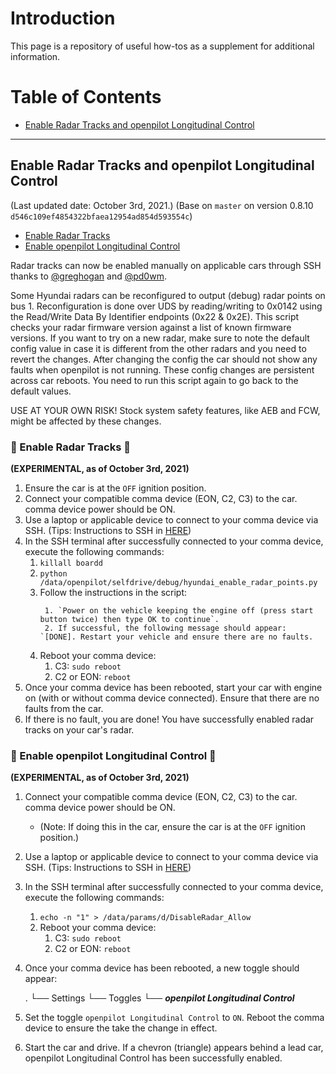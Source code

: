 # Introduction
This page is a repository of useful how-tos as a supplement for additional information.

Table of Contents
=======================

* [Enable Radar Tracks and openpilot Longitudinal Control](#Enable-Radar-Tracks-and-openpilot-Longitudinal-Control)

---

## Enable Radar Tracks and openpilot Longitudinal Control

(Last updated date: October 3rd, 2021.)
(Base on `master` on version 0.8.10 `d546c109ef4854322bfaea12954ad854d593554c`)

* [Enable Radar Tracks](#-Enable-Radar_Tracks-)
* [Enable openpilot Longitudinal Control](#-Enable-openpilot-Longitudinal-Control-)

Radar tracks can now be enabled manually on applicable cars through SSH thanks to [@greghogan](https://github.com/greghogan) and [@pd0wm](https://github.com/pd0wm).

Some Hyundai radars can be reconfigured to output (debug) radar points on bus 1.
Reconfiguration is done over UDS by reading/writing to 0x0142 using the Read/Write Data By Identifier
endpoints (0x22 & 0x2E). This script checks your radar firmware version against a list of known
firmware versions. If you want to try on a new radar, make sure to note the default config value
in case it is different from the other radars and you need to revert the changes.
After changing the config the car should not show any faults when openpilot is not running.
These config changes are persistent across car reboots. You need to run this script again
to go back to the default values.

USE AT YOUR OWN RISK! Stock system safety features, like AEB and FCW, might be affected by these changes.

### 🚨 Enable Radar Tracks 🚨

**(EXPERIMENTAL, as of October 3rd, 2021)**

1. Ensure the car is at the `OFF` ignition position.
2. Connect your compatible comma device (EON, C2, C3) to the car. comma device power should be ON.
3. Use a laptop or applicable device to connect to your comma device via SSH. (Tips: Instructions to SSH in [HERE](https://github.com/commaai/openpilot/wiki/SSH))
4. In the SSH terminal after successfully connected to your comma device, execute the following commands:
    1. ```killall boardd```
    2. `python /data/openpilot/selfdrive/debug/hyundai_enable_radar_points.py`
    3. Follow the instructions in the script:
       ```
        1. `Power on the vehicle keeping the engine off (press start button twice) then type OK to continue`.
        2. If successful, the following message should appear: `[DONE]. Restart your vehicle and ensure there are no faults.
       ```
    4. Reboot your comma device:
        1. C3: `sudo reboot`
        2. C2 or EON: `reboot`
5. Once your comma device has been rebooted, start your car with engine on (with or without comma device connected). Ensure that there are no faults from the car.
6. If there is no fault, you are done! You have successfully enabled radar tracks on your car's radar.

### 🚨 Enable openpilot Longitudinal Control 🚨

**(EXPERIMENTAL, as of October 3rd, 2021)**

1. Connect your compatible comma device (EON, C2, C3) to the car. comma device power should be ON.
    * (Note: If doing this in the car, ensure the car is at the `OFF` ignition position.)
2. Use a laptop or applicable device to connect to your comma device via SSH. (Tips: Instructions to SSH in [HERE](https://github.com/commaai/openpilot/wiki/SSH))
3. In the SSH terminal after successfully connected to your comma device, execute the following commands:
    1. ```echo -n "1" > /data/params/d/DisableRadar_Allow```
    2. Reboot your comma device:
        1. C3: `sudo reboot`
        2. C2 or EON: `reboot`
4. Once your comma device has been rebooted, a new toggle should appear:


    .
    └── Settings
        └── Toggles
            └── ***openpilot Longitudinal Control***
5. Set the toggle `openpilot Longitudinal Control` to `ON`. Reboot the comma device to ensure the take the change in effect.
6. Start the car and drive. If a chevron (triangle) appears behind a lead car, openpilot Longitudinal Control has been successfully enabled.